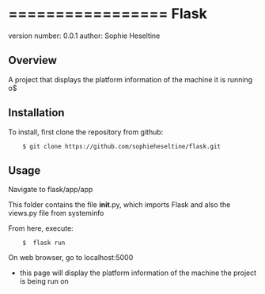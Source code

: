 =================
Flask
=================

version number: 0.0.1
author: Sophie Heseltine

Overview
--------

A project that displays the platform information of the machine it is running o$


Installation
--------------------

To install, first clone the repository from github:

        $ git clone https://github.com/sophieheseltine/flask.git



Usage
-------------------

Navigate to flask/app/app

This folder contains the file __init__.py, which imports Flask and also the views.py file from systeminfo

From here, execute:

        $  flask run

On web browser, go to localhost:5000
- this page will display the platform information of the machine the project is being run on
        